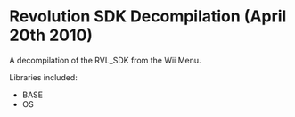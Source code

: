 # Revolution SDK Decompilation (April 20th 2010)
A decompilation of the RVL_SDK from the Wii Menu.

Libraries included:
* BASE
* OS


